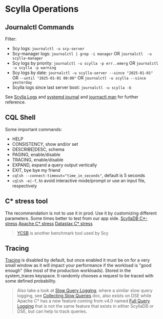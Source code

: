 # Scylla Operations

## Journalctl Commands
Filter:
- Scy logs: `journalctl -u scy-server`
- Scy-manager logs: `journalctl | grep -i manager` OR `journalctl  -u scylla-manager`
- Scy logs by priority: `journalctl -u scylla -p err..emerg` OR `journalctl -u scylla -p warning`
- Scy logs by date: `journalctl -u scylla-server --since "2025-01-01"` OR `--until "2025-01-01 00:00"` OR `journalctl -u scylla --since yesterday` 
- Scylla logs since last server boot: `journalctl -u scylla -b`

See [Scylla Logs](https://opensource.docs.scylladb.com/stable/getting-started/logging) and [systemd journal](https://www.freedesktop.org/software/systemd/man/latest/systemd-journald.service.html) and [journactl man](https://www.freedesktop.org/software/systemd/man/latest/journalctl.html) for further reference.

## CQL Shell
Some important commands:
- HELP
- CONSISTENCY, show and/or set
- DESCRIBE|DESC, schema
- PAGING, enable/disable
- TRACING, enable/disable
- EXPAND, expand a query output vertically
- EXIT, bye bye my friend
- `cqlsh --connect-timeout="time_in_seconds"`, default is 5 seconds
- `cqlsh -e|-f`, to avoid interactive mode/prompt or use an input file, respectively

## C* stress tool
The recommendation is not to use it in prod. Use it by customizing different parameters. Some times better to test from our app side.
[ScyllaDB C*-stress](https://opensource.docs.scylladb.com/stable/operating-scylla/admin-tools/cassandra-stress)
[Apache C* stress](https://docs.datastax.com/en/dse/5.1/tooling/cassandra-stress-tool.html)
[Datastax C* stress](https://docs.datastax.com/en/dse/5.1/tooling/cassandra-stress-tool.html)
> [YCSB](https://www.scylladb.com/glossary/ycsb/) is another benchmark tool used by Scy

## Tracing
[Tracing](https://opensource.docs.scylladb.com/stable/using-scylla/tracing) is disabled by default, but once enabled it must be on for a very small window as it will impact your performance if the workload is "good enough" (like most of the production workloads). Stored in the system_traces keyspace. It randomly chooses a request to be traced with some defined probability. 
> Also take a look at [Slow Query Logging](https://opensource.docs.scylladb.com/stable/using-scylla/tracing#slow-query-logging), where a similar slow query logging, see [Collecting Slow Queries](https://docs.datastax.com/en/dse/6.9/managing/management-services/performance/collect-slow-queries.html) doc, also exists on DSE while Apache C* has a new feature coming from v4.0 named [Full Query Logging](https://cassandra.apache.org/doc/stable/cassandra/operating/fqllogging.html) that is not the same feature that exists in either ScyllaDB or DSE, but can help to track queries.


